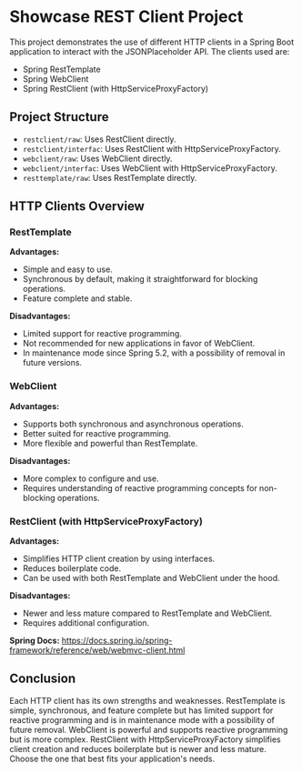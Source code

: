 # Showcase REST Client Project

This project demonstrates the use of different HTTP clients in a Spring Boot application to interact with the JSONPlaceholder API. The clients used are:
- Spring RestTemplate
- Spring WebClient
- Spring RestClient (with HttpServiceProxyFactory)

## Project Structure

- `restclient/raw`: Uses RestClient directly.
- `restclient/interfac`: Uses RestClient with HttpServiceProxyFactory.
- `webclient/raw`: Uses WebClient directly.
- `webclient/interfac`: Uses WebClient with HttpServiceProxyFactory.
- `resttemplate/raw`: Uses RestTemplate directly.

## HTTP Clients Overview

### RestTemplate

**Advantages:**
- Simple and easy to use.
- Synchronous by default, making it straightforward for blocking operations.
- Feature complete and stable.

**Disadvantages:**
- Limited support for reactive programming.
- Not recommended for new applications in favor of WebClient.
- In maintenance mode since Spring 5.2, with a possibility of removal in future versions.

### WebClient

**Advantages:**
- Supports both synchronous and asynchronous operations.
- Better suited for reactive programming.
- More flexible and powerful than RestTemplate.

**Disadvantages:**
- More complex to configure and use.
- Requires understanding of reactive programming concepts for non-blocking operations.

### RestClient (with HttpServiceProxyFactory)

**Advantages:**
- Simplifies HTTP client creation by using interfaces.
- Reduces boilerplate code.
- Can be used with both RestTemplate and WebClient under the hood.

**Disadvantages:**
- Newer and less mature compared to RestTemplate and WebClient.
- Requires additional configuration.

**Spring Docs:**
https://docs.spring.io/spring-framework/reference/web/webmvc-client.html

## Conclusion

Each HTTP client has its own strengths and weaknesses. RestTemplate is simple, synchronous, and feature complete but has limited support for reactive programming and is in maintenance mode with a possibility of future removal. WebClient is powerful and supports reactive programming but is more complex. RestClient with HttpServiceProxyFactory simplifies client creation and reduces boilerplate but is newer and less mature. Choose the one that best fits your application's needs.